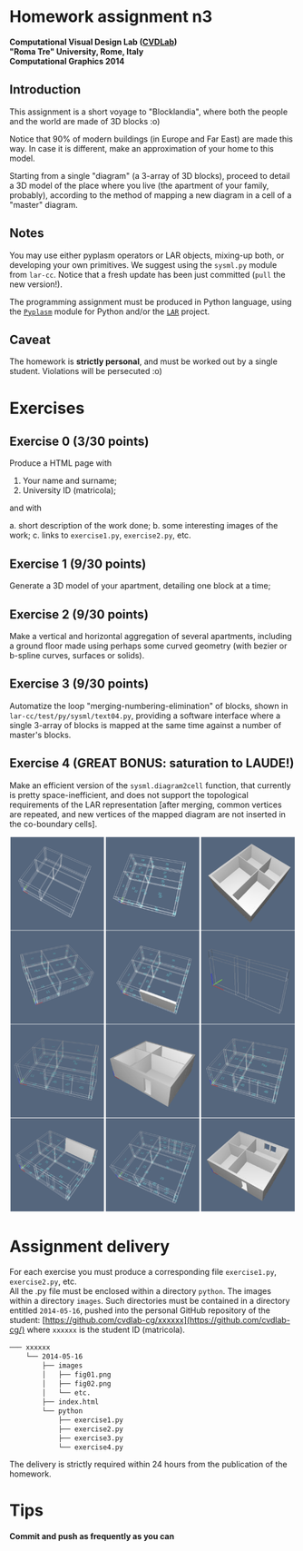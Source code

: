 # Homework assignment n3
**Computational Visual Design Lab ([CVDLab](https://github.com/cvdlab))**  
**"Roma Tre" University, Rome, Italy**  
**Computational Graphics 2014**

## Introduction 

This assignment is a short voyage to "Blocklandia", where both the people and the world are made of 3D blocks :o)

Notice that 90% of modern buildings (in Europe and Far East) are made this way.
In case it is different, make an approximation of your home to this model.

Starting from a single "diagram" (a 3-array of 3D blocks), proceed to detail a 3D model of the place where you live (the apartment of your family, probably), according to the method of mapping a new diagram in a cell of a "master" diagram.

## Notes

You may use either pyplasm operators or LAR objects, mixing-up both, or developing your own primitives.  We suggest using the `sysml.py` module from `lar-cc`. Notice that a fresh update has been just committed (`pull` the new version!).

The programming assignment must be produced in Python language, using the [`Pyplasm`](https://github.com/plasm-language/pyplasm) module for Python and/or the [`LAR`](https://github.com/cvdlab/lar-cc) project.


## Caveat

The homework is **strictly personal**, and must be worked out by a single student. Violations will be persecuted :o) 


# Exercises

## Exercise 0  (3/30 points)

Produce a HTML page with 

1.  Your name and surname;
2.  University ID (matricola);

and with

a. short description of the work done; 
b. some interesting images of the work;
c. links to `exercise1.py`, `exercise2.py`, etc. 

## Exercise 1   (9/30 points)

Generate a 3D model of your apartment, detailing one block at a time;

## Exercise 2   (9/30 points)

Make a vertical and horizontal aggregation of several apartments, including a ground floor 
made using perhaps some curved geometry (with bezier or b-spline curves, surfaces or solids).

## Exercise 3   (9/30 points)

Automatize the loop "merging-numbering-elimination" of blocks, shown in `lar-cc/test/py/sysml/text04.py`, providing a software interface where a single 3-array of blocks is mapped at the same time against a number of master's blocks.

## Exercise 4   (GREAT BONUS: saturation to LAUDE!)

Make an efficient version of the `sysml.diagram2cell` function, that currently is pretty space-inefficient, and does not support the topological requirements of the LAR representation [after merging, common vertices are repeated, and new vertices of the mapped diagram are not inserted in the co-boundary cells].

![Images of the specification procedure](image.png "Voyage Blocklandia")

# Assignment delivery

For each exercise you must produce a corresponding file `exercise1.py`, `exercise2.py`, etc.  
All the .py file must be enclosed within a directory `python`. The images within a directory `images`. 
Such directories must be contained in a directory entitled `2014-05-16`, pushed into the personal GitHub repository of the student: [https://github.com/cvdlab-cg/xxxxxx](https://github.com/cvdlab-cg/) where `xxxxxx` is the student ID  (matricola). 

```
─── xxxxxx
    └── 2014-05-16
        ├── images
        │   ├── fig01.png
        │   ├── fig02.png
        │   └── etc.
        ├── index.html
        └── python
            ├── exercise1.py
            ├── exercise2.py
            ├── exercise3.py
            └── exercise4.py
```

The delivery is strictly required within 24 hours from the publication of the homework.

# Tips

#### Commit and push as frequently as you can

